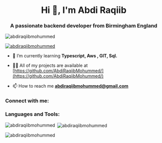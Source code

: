 <h1 align="center">Hi 👋, I'm Abdi Raqiib</h1>
<h3 align="center">A passionate backend developer from Birmingham England</h3>

<p align="left"> <img src="https://komarev.com/ghpvc/?username=abdiraqiibmohummed&label=Profile%20views&color=0e75b6&style=flat" alt="abdiraqiibmohummed" /> </p>

<p align="left"> <a href="https://github.com/ryo-ma/github-profile-trophy"><img src="https://github-profile-trophy.vercel.app/?username=abdiraqiibmohummed" alt="abdiraqiibmohummed" /></a> </p>

- 🌱 I’m currently learning **Typescript, Aws , GIT, Sql.**

- 👨‍💻 All of my projects are available at [https://github.com/AbdiRaqiibMohummed/](https://github.com/AbdiRaqiibMohummed/)

- 📫 How to reach me **abdiraqiibmohummed@gmail.com**

<h3 align="left">Connect with me:</h3>
<p align="left">
</p>

<h3 align="left">Languages and Tools:</h3>

<p><img align="left" src="https://github-readme-stats.vercel.app/api/top-langs?username=abdiraqiibmohummed&show_icons=true&locale=en&layout=compact" alt="abdiraqiibmohummed" /></p>

<p>&nbsp;<img align="center" src="https://github-readme-stats.vercel.app/api?username=abdiraqiibmohummed&show_icons=true&locale=en" alt="abdiraqiibmohummed" /></p>

<p><img align="center" src="https://github-readme-streak-stats.herokuapp.com/?user=abdiraqiibmohummed&" alt="abdiraqiibmohummed" /></p>
